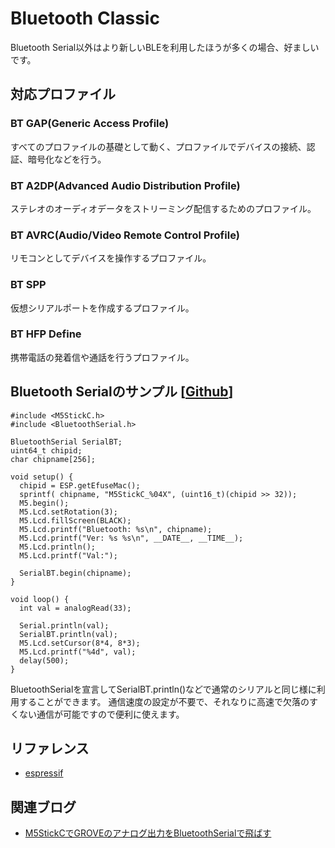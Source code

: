 # Bluetooth Classic

Bluetooth Serial以外はより新しいBLEを利用したほうが多くの場合、好ましいです。

## 対応プロファイル

### BT GAP(Generic Access Profile)

すべてのプロファイルの基礎として動く、プロファイルでデバイスの接続、認証、暗号化などを行う。

### BT A2DP(Advanced Audio Distribution Profile)

ステレオのオーディオデータをストリーミング配信するためのプロファイル。

### BT AVRC(Audio/Video Remote Control Profile)

リモコンとしてデバイスを操作するプロファイル。

### BT SPP

仮想シリアルポートを作成するプロファイル。

### BT HFP Define

携帯電話の発着信や通話を行うプロファイル。

## Bluetooth Serialのサンプル [[Github](https://github.com/tanakamasayuki/M5StickC-examples/blob/master/BluetoothSerial/BluetoothSerial.ino)]
```
#include <M5StickC.h>
#include <BluetoothSerial.h>

BluetoothSerial SerialBT;
uint64_t chipid;
char chipname[256];

void setup() {
  chipid = ESP.getEfuseMac();
  sprintf( chipname, "M5StickC_%04X", (uint16_t)(chipid >> 32));
  M5.begin();
  M5.Lcd.setRotation(3);
  M5.Lcd.fillScreen(BLACK);
  M5.Lcd.printf("Bluetooth: %s\n", chipname);
  M5.Lcd.printf("Ver: %s %s\n", __DATE__, __TIME__);
  M5.Lcd.println();
  M5.Lcd.printf("Val:");

  SerialBT.begin(chipname);
}

void loop() {
  int val = analogRead(33);

  Serial.println(val);
  SerialBT.println(val);
  M5.Lcd.setCursor(8*4, 8*3);
  M5.Lcd.printf("%4d", val);
  delay(500);
}
```

BluetoothSerialを宣言してSerialBT.println()などで通常のシリアルと同じ様に利用することができます。
通信速度の設定が不要で、それなりに高速で欠落のすくない通信が可能ですので便利に使えます。

## リファレンス
- [espressif](https://docs.espressif.com/projects/esp-idf/en/latest/api-reference/bluetooth/classic_bt.html)

## 関連ブログ

- [M5StickCでGROVEのアナログ出力をBluetoothSerialで飛ばす](https://lang-ship.com/blog/?p=714)
